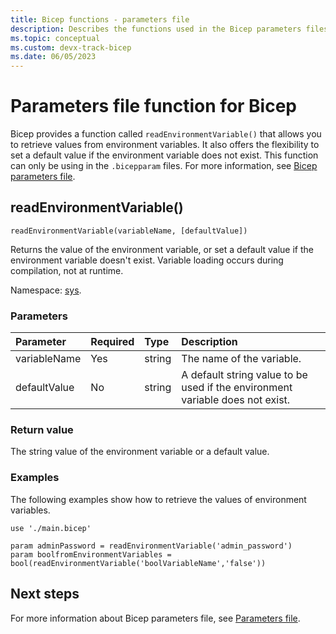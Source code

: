 ```yaml
---
title: Bicep functions - parameters file
description: Describes the functions used in the Bicep parameters files.
ms.topic: conceptual
ms.custom: devx-track-bicep
ms.date: 06/05/2023
---
```


# Parameters file function for Bicep

Bicep provides a function called `readEnvironmentVariable()` that allows you to retrieve values from environment variables. It also offers the flexibility to set a default value if the environment variable does not exist. This function can only be using in the `.bicepparam` files. For more information, see [Bicep parameters file](./parameter-files.md).

## readEnvironmentVariable()

`readEnvironmentVariable(variableName, [defaultValue])`

Returns the value of the environment variable, or set a default value if the environment variable doesn't exist. Variable loading occurs during compilation, not at runtime.

Namespace: [sys](bicep-functions.md#namespaces-for-functions).

### Parameters

| Parameter | Required | Type | Description |
|:--- |:--- |:--- |:--- |
| variableName | Yes | string | The name of the variable. |
| defaultValue | No | string | A default string value to be used if the environment variable does not exist. |

### Return value

The string value of the environment variable or a default value.

### Examples

The following examples show how to retrieve the values of environment variables.

```bicep
use './main.bicep'

param adminPassword = readEnvironmentVariable('admin_password')
param boolfromEnvironmentVariables = bool(readEnvironmentVariable('boolVariableName','false'))
```

## Next steps

For more information about Bicep parameters file, see [Parameters file](./parameter-files.md).
